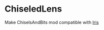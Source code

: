 ChiseledLens
==

Make ChiselsAndBits mod compatible with [Iris](https://github.com/IrisShaders/Iris)
